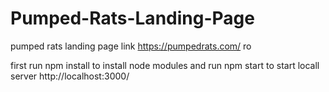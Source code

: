 # Pumped-Rats-Landing-Page
pumped rats landing page link https://pumpedrats.com/ ro 

first run 
npm install to install node modules 
and run
npm start to start locall server http://localhost:3000/
